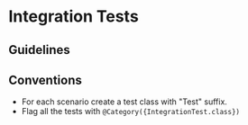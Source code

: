 Integration Tests
=================

## Guidelines



## Conventions

* For each scenario create a test class with "Test" suffix.
* Flag all the tests with `@Category({IntegrationTest.class})`
